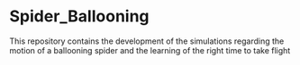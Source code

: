 # Spider_Ballooning
This repository contains the development of the simulations regarding the motion of a ballooning spider and the learning of the right time to take flight
